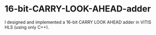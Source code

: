# 16-bit-CARRY-LOOK-AHEAD-adder

I designed and implemented a 16-bit CARRY LOOK AHEAD adder in VITIS HLS (using only C++).
